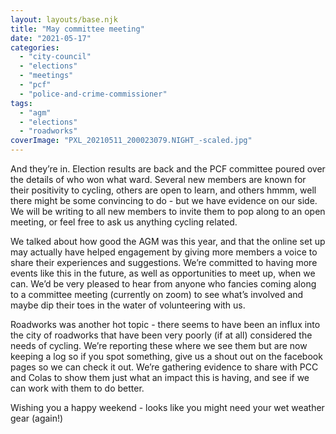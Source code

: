 ```yaml
---
layout: layouts/base.njk
title: "May committee meeting"
date: "2021-05-17"
categories: 
  - "city-council"
  - "elections"
  - "meetings"
  - "pcf"
  - "police-and-crime-commissioner"
tags: 
  - "agm"
  - "elections"
  - "roadworks"
coverImage: "PXL_20210511_200023079.NIGHT_-scaled.jpg"
---
```


And they’re in. Election results are back and the PCF committee poured over the details of who won what ward. Several new members are known for their positivity to cycling, others are open to learn, and others hmmm, well there might be some convincing to do - but we have evidence on our side. We will be writing to all new members to invite them to pop along to an open meeting, or feel free to ask us anything cycling related.

We talked about how good the AGM was this year, and that the online set up may actually have helped engagement by giving more members a voice to share their experiences and suggestions. We’re committed to having more events like this in the future, as well as opportunities to meet up, when we can. We’d be very pleased to hear from anyone who fancies coming along to a committee meeting (currently on zoom) to see what’s involved and maybe dip their toes in the water of volunteering with us.

Roadworks was another hot topic - there seems to have been an influx into the city of roadworks that have been very poorly (if at all) considered the needs of cycling. We’re reporting these where we see them but are now keeping a log so if you spot something, give us a shout out on the facebook pages so we can check it out. We’re gathering evidence to share with PCC and Colas to show them just what an impact this is having, and see if we can work with them to do better. 

Wishing you a happy weekend - looks like you might need your wet weather gear (again!)
